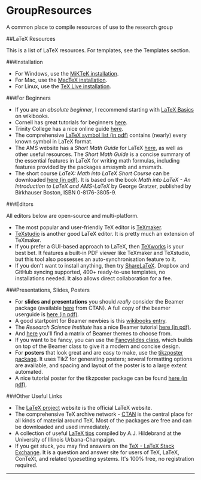 # GroupResources
A common place to compile resources of use to the research group

##LaTeX Resources

This is a list of LaTeX resources. For templates, see the Templates section.

###Installation 

* For Windows, use the [MiKTeK installation](http://www.miktex.org/ "windows installation").
* For Mac, use the [MacTeX installation](https://tug.org/mactex/ "mac installation").
* For Linux, use the [TeX Live installation](http://www.tug.org/texlive/ "linux installation").

###For Beginners

* If you are an _absolute beginner_, I recommend starting with [LaTeX Basics](https://en.wikibooks.org/wiki/LaTeX/Basics "latex basics") on wikibooks.
* Cornell has great tutorials for beginners [here](http://www.cs.cornell.edu/Info/Misc/LaTeX-Tutorial/LaTeX-Home.html "cornell tutorials").
* Trinity College has a nice online guide [here](http://www.maths.tcd.ie/~dwilkins/LaTeXPrimer/ "trinity guide").
* The comprehensive [LaTeX symbol list (in pdf)](http://mirror.utexas.edu/ctan/info/symbols/comprehensive/symbols-letter.pdf "symbol list") contains (nearly) every known symbol in LaTeX format.
* The AMS website has a _Short Math Guide_ for LaTeX [here](http://www.ams.org/publications/authors/tex/amslatex "ams TeX resources"), as well as other useful resources. The _Short Math Guide_ is a concise summary of the essential features in LaTeX for writing math formulas, including features provided by the packages amssymb and amsmath.
* The short course _LaTeX: Math into LaTeX Short Course_ can be downloaded [here (in pdf)](http://tex.loria.fr/general/mil.pdf "short course"). It is based on the book _Math into LaTeX - An Introduction to LaTeX and AMS-LaTeX_ by George Gratzer, published by Birkhauser Boston, ISBN 0-8176-3805-9.

###Editors

All editors below are open-source and multi-platform. 

* The most popular and user-friendly TeX editor is [TeXmaker](http://www.xm1math.net/texmaker/ "texmaker").
* [TeXstudio](http://texstudio.sourceforge.net/ "texstudio") is another good LaTeX editor. It is pretty much an extension of TeXmaker.
* If you prefer a GUI-based approach to LaTeX, then [TeXworks](https://www.tug.org/texworks/ "texworks") is your best bet. It features a built-in PDF viewer like TeXmaker and TeXstudio, but this tool also possesses an auto-synchronisation feature to it.
* If you don't want to install anything, then try [ShareLaTeX](https://www.sharelatex.com/ "sharelatex"). Dropbox and GitHub syncing supported, 400+ ready-to-use templates, no installations needed. It also allows direct collaboration for a fee.

###Presentations, Slides, Posters

* For **slides and presentations** you should _really_ consider the Beamer package (available [here](https://www.ctan.org/pkg/beamer "beamer") from CTAN). A full copy of the beamer userguide is [here (in pdf)](http://texdoc.net/texmf-dist/doc/latex/beamer/doc/beameruserguide.pdf "beamer userguide").
* A good startpoint for Beamer newbies is this [wikibooks entry](https://en.wikibooks.org/wiki/LaTeX/Presentations "wikibooks beamer").
* The _Research Science Institute_ has a nice Beamer tutorial [here (in pdf)](http://web.mit.edu/rsi/www/pdfs/beamer-tutorial.pdf "beamer tutorial").
* And [here](https://www.hartwork.org/beamer-theme-matrix/ "beamer themes") you'll find a matrix of Beamer themes to choose from.
* If you want to be fancy, you can use the [Fancyslides class](http://www.latextemplates.com/template/fancyslides-presentation "fancyslides"), which builds on top of the Beamer class to give it a modern and concise design. 
* For **posters** that look great and are easy to make, use the [tikzposter package](https://www.ctan.org/pkg/tikzposter "tikzposter"). It uses TikZ for generating posters; several formatting options are available, and spacing and layout of the poster is to a large extent automated.
* A nice tutorial poster for the tikzposter package can be found [here (in pdf)](https://www.sharelatex.com/templates/53332341910d975953dffdab/v/1/pdf?inline=true&name=Tikzposter%20(extended%20example) "tikzposter example").

###Other Useful Links

* The [LaTeX project](https://latex-project.org/ "latex project") website is the official LaTeX website.
* The comprehensive TeX archive network - [CTAN](http://www.ctan.org/ "ctan") is the central place for all kinds of material around TeX. Most of the packages are free and can be downloaded and used immediately.
* A collection of useful [LaTeX tips](http://www.math.uiuc.edu/~hildebr/tex/tips.html "latex tips") compiled by A.J. Hildebrand at the University of Illinois Urbana-Champaign.
* If you get stuck, you may find answers on the [TeX - LaTeX Stack Exchange](http://tex.stackexchange.com/ "tex latex exchange"). It is a question and answer site for users of TeX, LaTeX, ConTeXt, and related typesetting systems. It's 100% free, no registration required.

---
